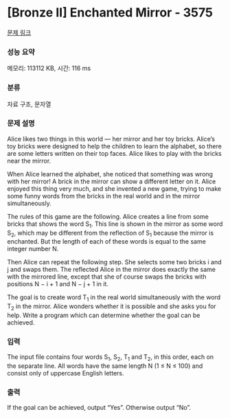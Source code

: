 # [Bronze II] Enchanted Mirror - 3575 

[문제 링크](https://www.acmicpc.net/problem/3575) 

### 성능 요약

메모리: 113112 KB, 시간: 116 ms

### 분류

자료 구조, 문자열

### 문제 설명

<p>Alice likes two things in this world — her mirror and her toy bricks. Alice’s toy bricks were designed to help the children to learn the alphabet, so there are some letters written on their top faces. Alice likes to play with the bricks near the mirror.</p>

<p>When Alice learned the alphabet, she noticed that something was wrong with her mirror! A brick in the mirror can show a different letter on it. Alice enjoyed this thing very much, and she invented a new game, trying to make some funny words from the bricks in the real world and in the mirror simultaneously.</p>

<p>The rules of this game are the following. Alice creates a line from some bricks that shows the word S<sub>1</sub>. This line is shown in the mirror as some word S<sub>2</sub>, which may be different from the reflection of S<sub>1</sub> because the mirror is enchanted. But the length of each of these words is equal to the same integer number N.</p>

<p>Then Alice can repeat the following step. She selects some two bricks i and j and swaps them. The reflected Alice in the mirror does exactly the same with the mirrored line, except that she of course swaps the bricks with positions N − i + 1 and N − j + 1 in it.</p>

<p>The goal is to create word T<sub>1</sub> in the real world simultaneously with the word T<sub>2</sub> in the mirror. Alice wonders whether it is possible and she asks you for help. Write a program which can determine whether the goal can be achieved.</p>

### 입력 

 <p>The input file contains four words S<sub>1</sub>, S<sub>2</sub>, T<sub>1</sub> and T<sub>2</sub>, in this order, each on the separate line. All words have the same length N (1 ≤ N ≤ 100) and consist only of uppercase English letters.</p>

### 출력 

 <p>If the goal can be achieved, output “Yes”. Otherwise output “No”.</p>

